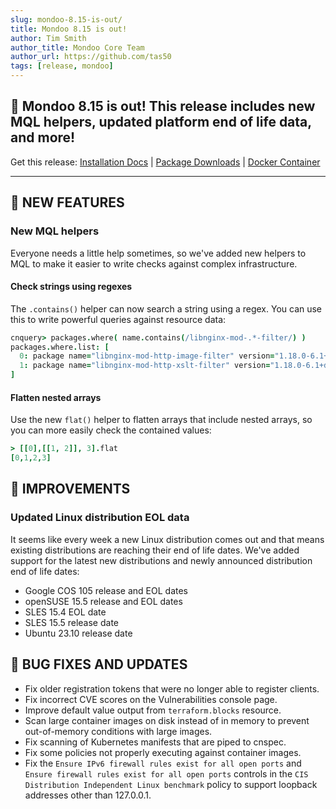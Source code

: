 ```yaml
---
slug: mondoo-8.15-is-out/
title: Mondoo 8.15 is out!
author: Tim Smith
author_title: Mondoo Core Team
author_url: https://github.com/tas50
tags: [release, mondoo]
---
```


## 🥳 Mondoo 8.15 is out! This release includes new MQL helpers, updated platform end of life data, and more!

Get this release: [Installation Docs](/cnspec/) | [Package Downloads](https://releases.mondoo.com/cnspec/) | [Docker Container](https://hub.docker.com/r/mondoo/cnspec)

---

## 🎉 NEW FEATURES

### New MQL helpers

Everyone needs a little help sometimes, so we've added new helpers to MQL to make it easier to write checks against complex infrastructure.

#### Check strings using regexes

The `.contains()` helper can now search a string using a regex. You can use this to write powerful queries against resource data:

```coffee
cnquery> packages.where( name.contains(/libnginx-mod-.*-filter/) )
packages.where.list: [
  0: package name="libnginx-mod-http-image-filter" version="1.18.0-6.1+deb11u3"
  1: package name="libnginx-mod-http-xslt-filter" version="1.18.0-6.1+deb11u3"
]
```

#### Flatten nested arrays

Use the new `flat()` helper to flatten arrays that include nested arrays, so you can more easily check the contained values:

```coffee
> [[0],[[1, 2]], 3].flat
[0,1,2,3]
```

## 🧹 IMPROVEMENTS

### Updated Linux distribution EOL data

It seems like every week a new Linux distribution comes out and that means existing distributions are reaching their end of life dates. We've added support for the latest new distributions and newly announced distribution end of life dates:

- Google COS 105 release and EOL dates
- openSUSE 15.5 release and EOL dates
- SLES 15.4 EOL date
- SLES 15.5 release date
- Ubuntu 23.10 release date

## 🐛 BUG FIXES AND UPDATES

- Fix older registration tokens that were no longer able to register clients.
- Fix incorrect CVE scores on the Vulnerabilities console page.
- Improve default value output from `terraform.blocks` resource.
- Scan large container images on disk instead of in memory to prevent out-of-memory conditions with large images.
- Fix scanning of Kubernetes manifests that are piped to cnspec.
- Fix some policies not properly executing against container images.
- Fix the `Ensure IPv6 firewall rules exist for all open ports` and `Ensure firewall rules exist for all open ports` controls in the `CIS Distribution Independent Linux benchmark` policy to support loopback addresses other than 127.0.0.1.
